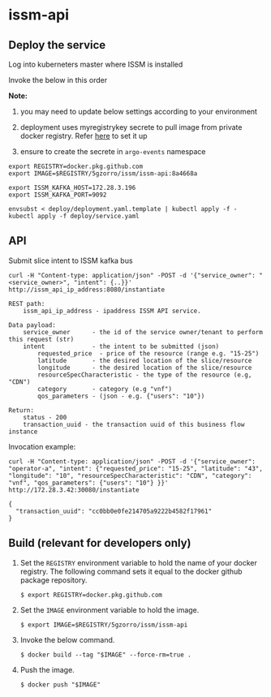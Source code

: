# issm-api

## Deploy the service

Log into kuberneters master where ISSM is installed

Invoke the below in this order

**Note:**

1. you may need to update below settings according to your environment

1. deployment uses myregistrykey secrete to pull image from private docker registry. Refer [here](https://github.com/5GZORRO/infrastructure/blob/master/docs/kubernetes-private-dockerregistry.md) to set it up

1. ensure to create the secrete in `argo-events` namespace

```
export REGISTRY=docker.pkg.github.com
export IMAGE=$REGISTRY/5gzorro/issm/issm-api:8a4668a

export ISSM_KAFKA_HOST=172.28.3.196
export ISSM_KAFKA_PORT=9092
```

```
envsubst < deploy/deployment.yaml.template | kubectl apply -f -
kubectl apply -f deploy/service.yaml
```

## API

Submit slice intent to ISSM kafka bus

```
curl -H "Content-type: application/json" -POST -d '{"service_owner": "<service_owner>", "intent": {..}}' http://issm_api_ip_address:8080/instantiate

REST path:
    issm_api_ip_address - ipaddress ISSM API service.

Data payload:
    service_owner      - the id of the service owner/tenant to perform this request (str)
    intent             - the intent to be submitted (json)
        requested_price  - price of the resource (range e.g. "15-25")
        latitude       - the desired location of the slice/resource
        longitude      - the desired location of the slice/resource
        resourceSpecCharacteristic - the type of the resource (e.g, "CDN")
        category       - category (e.g "vnf")
        qos_parameters - (json - e.g. {"users": "10"})

Return:
    status - 200
    transaction_uuid - the transaction uuid of this business flow instance
```

Invocation example:

```
curl -H "Content-type: application/json" -POST -d '{"service_owner": "operator-a", "intent": {"requested_price": "15-25", "latitude": "43", "longitude": "10", "resourceSpecCharacteristic": "CDN", "category": "vnf", "qos_parameters": {"users": "10"} }}' http://172.28.3.42:30080/instantiate

{
  "transaction_uuid": "cc0bb0e0fe214705a9222b4582f17961"
}
```

## Build (**relevant for developers only**)

1.  Set the `REGISTRY` environment variable to hold the name of your docker registry. The following command sets it
    equal to the docker github package repository.

    ```
    $ export REGISTRY=docker.pkg.github.com
    ```

1.  Set the `IMAGE` environment variable to hold the image.

    ```
    $ export IMAGE=$REGISTRY/5gzorro/issm/issm-api
    ```

1.  Invoke the below command.

    ```
    $ docker build --tag "$IMAGE" --force-rm=true .
    ```

1.  Push the image.

    ```
    $ docker push "$IMAGE"
    ```
